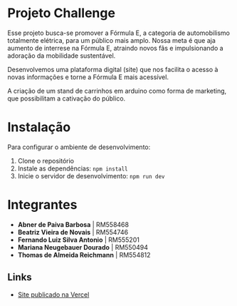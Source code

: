 # Projeto Challenge 

Esse projeto busca-se promover a Fórmula E, a categoria de automobilismo totalmente elétrica, para um público mais amplo. Nossa meta é que aja aumento de interrese na Fórmula E, atraindo novos fãs e impulsionando a adoração da mobilidade sustentável. 

Desenvolvemos uma plataforma digital (site) que nos facilita o acesso à novas informações e torne a Fórmula E mais acessível. 

A criação de um stand de carrinhos em arduino como forma de marketing, que possibilitam a cativação do público.  

# Instalação 
Para configurar o ambiente de desenvolvimento:

1. Clone o repositório
2. Instale as dependências: `npm install`
3. Inicie o servidor de desenvolvimento: `npm run dev`

# Integrantes 
- **Abner de Paiva Barbosa**             | RM558468
- **Beatriz Vieira de Novais**           | RM554746
- **Fernando Luiz Silva Antonio**        | RM555201
- **Mariana Neugebauer Dourado**         | RM550494
- **Thomas de Almeida Reichmann**        | RM554812


## Links 
- [Site publicado na Vercel](https://web.jython.dev/)